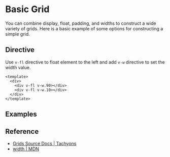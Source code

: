 <script setup>
import BasicGrid from '../components/BasicGrid.vue';
</script>

# Basic Grid

You can combine display, float, padding, and widths to construct a wide variety of grids.
Here is a basic example of some options for constructing a simple grid.

## Directive

Use `v-fl` directive to float element to the left and add `v-w` directive to set the width value.

```vue
<template>
  <div>
    <div v-fl v-w.90></div>
    <div v-fl v-w.10></div>
  </div>
</template>
```

## Examples

<BasicGrid />

## Reference

* [Grids Source Docs | Tachyons](https://tachyons.io/docs/layout/grid/)
* [width | MDN](https://developer.mozilla.org/en-US/docs/Web/css/width)
